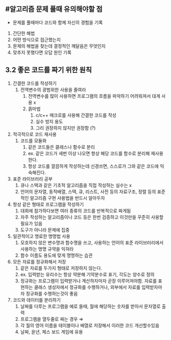 
## #알고리즘 문제 풀때 유의해야할 점

- 문제를 풀때마다 코드와 함께 자신의 경험을 기록

1. 간단한 해법
2. 어떤 방식으로 접근했는지
3. 문제의 해법을 찾는데 결정적인 깨달음은 무엇인지
4. 맞추지 못했다면 오답 원인 기록

## 3.2 좋은 코드를 짜기 위한 원칙

1. 간결한 코드를 작성하기
    1. 전역변수의 광범위한 사용을 줄여라
        1. 전역변수를 많이 사용하면 프로그램의 흐름을 파악하기 어려워져서 대게 사용 x
        2. 흙마법
            1. c/c++ 매크로를 사용해 간결한 코드를 작성
            2. 실수 방지 용도
            3. 그리 권장하지 않지만 권장함 (?)
2. 적극적으로 코드 재사용
    1. 코드를 모듈화
        1. 같은 코드들은 클래스나 함수로 분리
        2. ex. 같은 코드가 세번 이상 나오면 항상 해당 코드를 함수로 분리해 재사용한다.
        3. 항상 코드를 깔끔하게 작성하는데 신경쓰면, 스스로가 그와 같은 코드에 익숙해진다.
3. 표준 라이브러리 공부
    1. 큐나 스택과 같은 기초적 알고리즘을 직접 작성하는 실수는 x
    2. 언어의 문자열, 동적배열, 스택, 큐, 리스트, 사전 등의 자료구조, 정렬 등의 표준적인 알고리즘 구현 사용법을 반드시 알아두자
4. 항상 같은 형태로 프로그램을 작성하기
    1. 대회에 참가하다보면 여러 종류의 코드를 반복적으로 짜게됨
    2. 자주 작성하는 알고리즘이나 코드 등은 한번 검증하고 이것만을 꾸준히 사용할 필요가 있음
    3. 도구가 아니라 문제에 집중
5. 일관적이고 명료한 명명법 사용
    1. 모호하지 않은 변수명과 함수명을 쓰고, 사용하는 언어의 표준 라이브러리에서 사용하는 명명 규약을 익혀라
    2. 함수 이름도 용도에 맞게 명명하는 습관
6. 모든 자료를 정규화해서 저장
    1. 같은 자료를 두가지 형태로 저장하지 않는다.
    2. ex. 입력받는 유리수는 항상 약분해 기약분수로 표기, 각도는 양수로 정의
    3. 정규화는 프로그램이 입력받거나 계산하자마자 곧장 이루어져야함. 자료를 표현하는 클래스 생성자에서 정규화를 수행하거나, 외부에서 자료를 입력받자마자 정규화를 수행하는것이 좋음
7. 코드와 데이터를 분리하기
    1. 날짜를 다루는 프로그램을 예로 들때, 월에 해당하는 숫자를 받아서 문자열로 출력
    2. 프로그램을 열두줄로 짜는 경우 ⇒
    3. 각 월의 영어 이름을 테이블이나 배열로 저장해서 이러한 코드 개선할수있음
    4. 날짜, 윤년, 체스 보드 게임에 유용